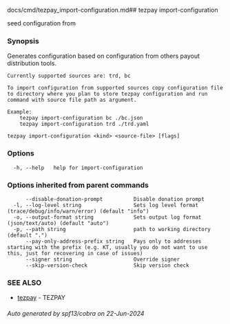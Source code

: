 docs/cmd/tezpay_import-configuration.md## tezpay import-configuration

seed configuration from

### Synopsis

Generates configuration based on configuration from others payout distribution tools.

	Currently supported sources are: trd, bc

	To import configuration from supported sources copy configuration file to directory where you plan to store tezpay configuration and run command with source file path as argument.

	Example:
		tezpay import-configuration bc ./bc.json
		tezpay import-configuration trd ./trd.yaml


```
tezpay import-configuration <kind> <source-file> [flags]
```

### Options

```
  -h, --help   help for import-configuration
```

### Options inherited from parent commands

```
      --disable-donation-prompt          Disable donation prompt
  -l, --log-level string                 Sets log level format (trace/debug/info/warn/error) (default "info")
  -o, --output-format string             Sets output log format (json/text/auto) (default "auto")
  -p, --path string                      path to working directory (default ".")
      --pay-only-address-prefix string   Pays only to addresses starting with the prefix (e.g. KT, usually you do not want to use this, just for recovering in case of issues)
      --signer string                    Override signer
      --skip-version-check               Skip version check
```

### SEE ALSO

* [tezpay](/tezpay/reference/cmd/tezpay)	 - TEZPAY

###### Auto generated by spf13/cobra on 22-Jun-2024
